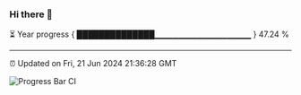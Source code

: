 ### Hi there 👋

⏳ Year progress { ██████████████▁▁▁▁▁▁▁▁▁▁▁▁▁▁▁▁ } 47.24 %

---

⏰ Updated on Fri, 21 Jun 2024 21:36:28 GMT

![Progress Bar CI](https://github.com/IshwaranRudhara/GIT-ACTION/workflows/Progress%20Bar%20CI/badge.svg)
